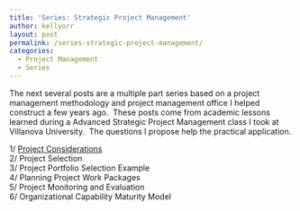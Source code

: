 ```yaml
---
title: 'Series: Strategic Project Management'
author: kellyorr
layout: post
permalink: /series-strategic-project-management/
categories:
  - Project Management
  - Series
---
```

The next several posts are a multiple part series based on a project management methodology and project management office I helped construct a few years ago.  These posts come from academic lessons learned during a Advanced Strategic Project Management class I took at Villanova University.  The questions I propose help the practical application.

1/ [Project Considerations][1]  
2/ Project Selection  
3/ Project Portfolio Selection Example  
4/ Planning Project Work Packages  
5/ Project Monitoring and Evaluation  
6/ Organizational Capability Maturity Model

 [1]: http://www.continuousrefactor.com/2013/06/18/strategic-project-management-1-project-considerations/ "Project Considerations"